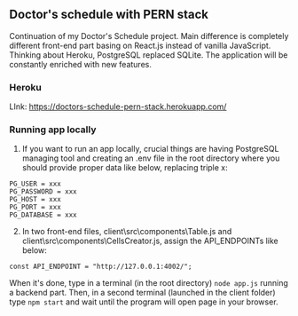 ## Doctor's schedule with PERN stack
Continuation of my Doctor's Schedule project. Main difference is completely different front-end part basing on React.js instead of vanilla JavaScript. Thinking about Heroku, PostgreSQL replaced SQLite. The application will be constantly enriched with new features.
### Heroku
LInk: https://doctors-schedule-pern-stack.herokuapp.com/
### Running app locally
1. If you want to run an app locally, crucial things are having PostgreSQL managing tool and creating an .env file in the root directory where you should provide proper data like below, replacing triple x:
```
PG_USER = xxx
PG_PASSWORD = xxx
PG_HOST = xxx
PG_PORT = xxx
PG_DATABASE = xxx
```
2. In two front-end files, client\src\components\Table.js and client\src\components\CellsCreator.js, assign the API_ENDPOINTs like below:
```
const API_ENDPOINT = "http://127.0.0.1:4002/";
```
When it's done, type in a terminal (in the root directory) ```node app.js``` running a backend part. Then, in a second terminal (launched in the client folder) type ```npm start``` and wait until the program will open page in your browser.
